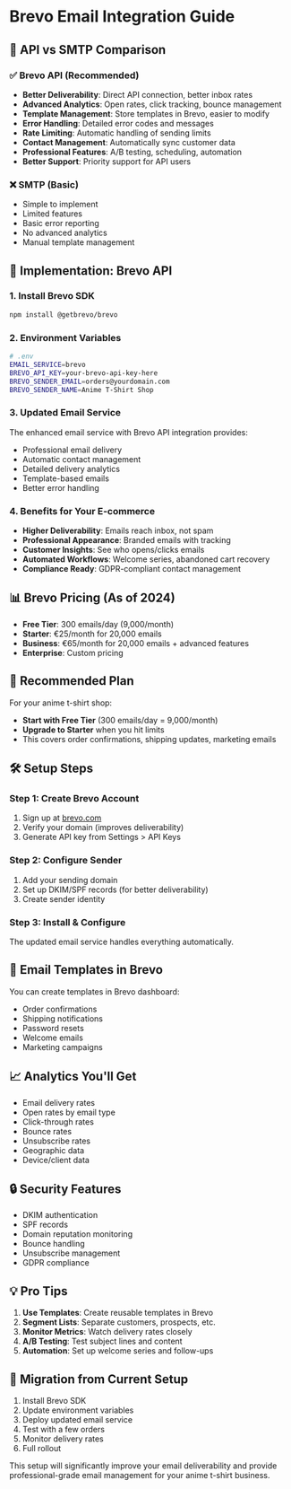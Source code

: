 # Brevo Email Integration Guide

## 🚀 **API vs SMTP Comparison**

### **✅ Brevo API (Recommended)**
- **Better Deliverability**: Direct API connection, better inbox rates
- **Advanced Analytics**: Open rates, click tracking, bounce management
- **Template Management**: Store templates in Brevo, easier to modify
- **Error Handling**: Detailed error codes and messages
- **Rate Limiting**: Automatic handling of sending limits
- **Contact Management**: Automatically sync customer data
- **Professional Features**: A/B testing, scheduling, automation
- **Better Support**: Priority support for API users

### **❌ SMTP (Basic)**
- Simple to implement
- Limited features
- Basic error reporting
- No advanced analytics
- Manual template management

## 🔧 **Implementation: Brevo API**

### **1. Install Brevo SDK**
```bash
npm install @getbrevo/brevo
```

### **2. Environment Variables**
```bash
# .env
EMAIL_SERVICE=brevo
BREVO_API_KEY=your-brevo-api-key-here
BREVO_SENDER_EMAIL=orders@yourdomain.com
BREVO_SENDER_NAME=Anime T-Shirt Shop
```

### **3. Updated Email Service**
The enhanced email service with Brevo API integration provides:
- Professional email delivery
- Automatic contact management
- Detailed delivery analytics
- Template-based emails
- Better error handling

### **4. Benefits for Your E-commerce**
- **Higher Deliverability**: Emails reach inbox, not spam
- **Professional Appearance**: Branded emails with tracking
- **Customer Insights**: See who opens/clicks emails
- **Automated Workflows**: Welcome series, abandoned cart recovery
- **Compliance Ready**: GDPR-compliant contact management

## 📊 **Brevo Pricing (As of 2024)**
- **Free Tier**: 300 emails/day (9,000/month)
- **Starter**: €25/month for 20,000 emails
- **Business**: €65/month for 20,000 emails + advanced features
- **Enterprise**: Custom pricing

## 🎯 **Recommended Plan**
For your anime t-shirt shop:
- **Start with Free Tier** (300 emails/day = 9,000/month)
- **Upgrade to Starter** when you hit limits
- This covers order confirmations, shipping updates, marketing emails

## 🛠️ **Setup Steps**

### **Step 1: Create Brevo Account**
1. Sign up at [brevo.com](https://brevo.com)
2. Verify your domain (improves deliverability)
3. Generate API key from Settings > API Keys

### **Step 2: Configure Sender**
1. Add your sending domain
2. Set up DKIM/SPF records (for better deliverability)
3. Create sender identity

### **Step 3: Install & Configure**
The updated email service handles everything automatically.

## 📧 **Email Templates in Brevo**
You can create templates in Brevo dashboard:
- Order confirmations
- Shipping notifications
- Password resets
- Welcome emails
- Marketing campaigns

## 📈 **Analytics You'll Get**
- Email delivery rates
- Open rates by email type
- Click-through rates
- Bounce rates
- Unsubscribe rates
- Geographic data
- Device/client data

## 🔒 **Security Features**
- DKIM authentication
- SPF records
- Domain reputation monitoring
- Bounce handling
- Unsubscribe management
- GDPR compliance

## 💡 **Pro Tips**
1. **Use Templates**: Create reusable templates in Brevo
2. **Segment Lists**: Separate customers, prospects, etc.
3. **Monitor Metrics**: Watch delivery rates closely
4. **A/B Testing**: Test subject lines and content
5. **Automation**: Set up welcome series and follow-ups

## 🚀 **Migration from Current Setup**
1. Install Brevo SDK
2. Update environment variables
3. Deploy updated email service
4. Test with a few orders
5. Monitor delivery rates
6. Full rollout

This setup will significantly improve your email deliverability and provide professional-grade email management for your anime t-shirt business.
